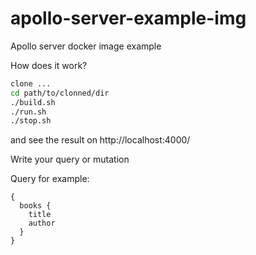 # apollo-server-example-img
Apollo server docker image example

How does it work?

```bash
clone ...
cd path/to/clonned/dir
./build.sh
./run.sh
./stop.sh
```

and see the result on http://localhost:4000/

Write your query or mutation

Query for example:
```
{
  books {
    title
    author
  }
}
```
